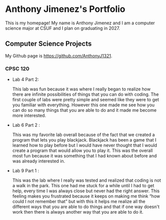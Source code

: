 
# Anthony Jimenez's Portfolio

This is my homepage! My name is Anthony Jimenez and I am a computer science major at CSUF and I plan on graduating in 2027.

## Computer Science Projects

My Github page is https://github.com/AnthonyJ1321. 

### CPSC 120

* Lab 4 Part 2:

    This lab was fun because it was where I really began to realize how there are infinite possibilities of things that you can do with coding. The first couple of labs were pretty simple and seemed like they were to get you familiar with everything. However this one made me see how you can do so many things that you are able to do and it made me become more interested.

* Lab 6 Part 2 :

    This was my favorite lab overall because of the fact that we created a program that lets you play blackjack. Blackjack has been a game that I learned how to play before but I would have never thought that I would create a program that would allow you to play it. This was the overall most fun because it was something that I had known about before and was already interested in. 

* Lab  9 Part 1 :

    This was the lab where I really was tested and realized that coding is not a walk in the park. This one had me stuck for a while until I had to get help, every time I was always close but never had the right answer. This feeling makes you frustrated because it keeps on making me think “how could I not remember that” but with this it helps me realize all the different ways that you are able to do things and that if one way doesn't work then there is always another way that you are able to do it.


